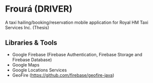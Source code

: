 # Frourá (DRIVER)
A taxi hailing/booking/reservation mobile application for Royal HM Taxi Services Inc. (Thesis)
## Libraries & Tools
- Google Firebase (Firebase Authentication, Firebase Storage and Firebase Database)
- Google Maps
- Google Locations Services
- GeoFire (https://github.com/firebase/geofire-java)
